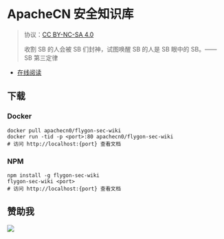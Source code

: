 # ApacheCN 安全知识库

> 协议：[CC BY-NC-SA 4.0](http://creativecommons.org/licenses/by-nc-sa/4.0/)
> 
> 收割 SB 的人会被 SB 们封神，试图唤醒 SB 的人是 SB 眼中的 SB。——SB 第三定律

* [在线阅读](https://rew.flygon.net)
## 下载

### Docker

```
docker pull apachecn0/flygon-sec-wiki
docker run -tid -p <port>:80 apachecn0/flygon-sec-wiki
# 访问 http://localhost:{port} 查看文档
```

### NPM

```
npm install -g flygon-sec-wiki
flygon-sec-wiki <port>
# 访问 http://localhost:{port} 查看文档
```

## 赞助我

![](https://img-blog.csdnimg.cn/20200112005920729.png)
